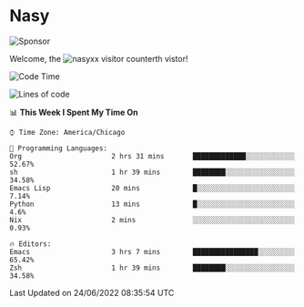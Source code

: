 # Nasy

<!--
<p align="center">
<img height="200" src="https://github-readme-stats.vercel.app/api?username=nasyxx&count_private=true&show_icons=true&theme=dracula&include_all_commits=true"/>
<img height="200" src="https://github-readme-stats.vercel.app/api/top-langs/?username=nasyxx&theme=dracula&hide=html,jupyter+notebook&count_private=true&show_icons=true"/>
</p>

  
----------------
-->

![Sponsor](https://img.shields.io/static/v1.svg?label=Sponsor&message=%E2%9D%A4&logo=GitHub&style=flat&color=pink)
 
Welcome, the ![nasyxx visitor counter](https://count.getloli.com/get/@nasyxx?theme=rule34)th vistor!
 
<!--START_SECTION:waka-->
![Code Time](http://img.shields.io/badge/Code%20Time-2%2C492%20hrs%2040%20mins-blue)

![Lines of code](https://img.shields.io/badge/From%20Hello%20World%20I%27ve%20Written-5%20Million%20lines%20of%20code-blue)

📊 **This Week I Spent My Time On** 

```text
⌚︎ Time Zone: America/Chicago

💬 Programming Languages: 
Org                      2 hrs 31 mins       █████████████░░░░░░░░░░░░   52.67% 
sh                       1 hr 39 mins        ████████░░░░░░░░░░░░░░░░░   34.58% 
Emacs Lisp               20 mins             █░░░░░░░░░░░░░░░░░░░░░░░░   7.14% 
Python                   13 mins             █░░░░░░░░░░░░░░░░░░░░░░░░   4.6% 
Nix                      2 mins              ░░░░░░░░░░░░░░░░░░░░░░░░░   0.93%

🔥 Editors: 
Emacs                    3 hrs 7 mins        ████████████████░░░░░░░░░   65.42% 
Zsh                      1 hr 39 mins        ████████░░░░░░░░░░░░░░░░░   34.58%

```


 Last Updated on 24/06/2022 08:35:54 UTC
<!--END_SECTION:waka-->

<!-- ![visitors](https://visitor-badge.laobi.icu/badge?page_id=nasyxx.nasyxx) -->
